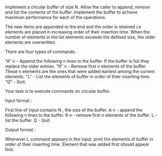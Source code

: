 Implement a circular buffer of size N. Allow the caller to append, remove and list the contents of the buffer. Implement the buffer to achieve maximum performance for each of the operations.

The new items are appended to the end and the order is retained i.e elements are placed in increasing order of their insertion time. When the number of elements in the list elements exceeds the defined size, the older elements are overwritten.
 
 
There are four types of commands.
 
"A"  n -  Append the following n lines to the buffer. If the buffer is full they replace the older entries.
"R"  n -  Remove first n elements of the buffer. These n elements are the ones that were added earliest among the current elements.
"L"   - List the elements of buffer in order of their inserting time.
"Q"  - Quit.  
 
Your task is to execute commands on circular buffer.
 
Input format :
 
First line of input contains N ,  the size of the buffer.
A n  - append the following n lines to the buffer.
R n - remove first n elements of the buffer.
L - list the buffer.
Q - Quit.
 
Output format :
 
Whenever  L command appears in the input, print the elements of buffer in order of their inserting time. Element that was added first should appear first. 
 